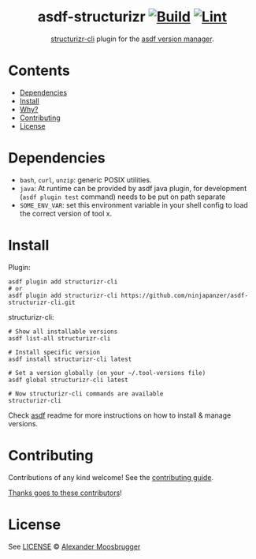 <div align="center">

# asdf-structurizr [![Build](https://github.com/amoosbr/asdf-structurizr/actions/workflows/build.yml/badge.svg)](https://github.com/amoosbr/asdf-structurizr/actions/workflows/build.yml) [![Lint](https://github.com/amoosbr/asdf-structurizr/actions/workflows/lint.yml/badge.svg)](https://github.com/amoosbr/asdf-structurizr/actions/workflows/lint.yml)


[structurizr-cli](https://github.com/structurizr/cli) plugin for the [asdf version manager](https://asdf-vm.com).

</div>

# Contents

- [Dependencies](#dependencies)
- [Install](#install)
- [Why?](#why)
- [Contributing](#contributing)
- [License](#license)

# Dependencies

- `bash`, `curl`, `unzip`: generic POSIX utilities.
- `java`: At runtime can be provided by asdf java plugin, for development (`asdf plugin test` command) needs to be put on path separate
- `SOME_ENV_VAR`: set this environment variable in your shell config to load the correct version of tool x.

# Install

Plugin:

```shell
asdf plugin add structurizr-cli
# or
asdf plugin add structurizr-cli https://github.com/ninjapanzer/asdf-structurizr-cli.git
```

structurizr-cli:

```shell
# Show all installable versions
asdf list-all structurizr-cli

# Install specific version
asdf install structurizr-cli latest

# Set a version globally (on your ~/.tool-versions file)
asdf global structurizr-cli latest

# Now structurizr-cli commands are available
structurizr-cli
```

Check [asdf](https://github.com/asdf-vm/asdf) readme for more instructions on how to
install & manage versions.

# Contributing

Contributions of any kind welcome! See the [contributing guide](contributing.md).

[Thanks goes to these contributors](https://github.com/amoosbr/asdf-structurizr/graphs/contributors)!

# License

See [LICENSE](LICENSE) © [Alexander Moosbrugger](https://github.com/amoosbr/)

